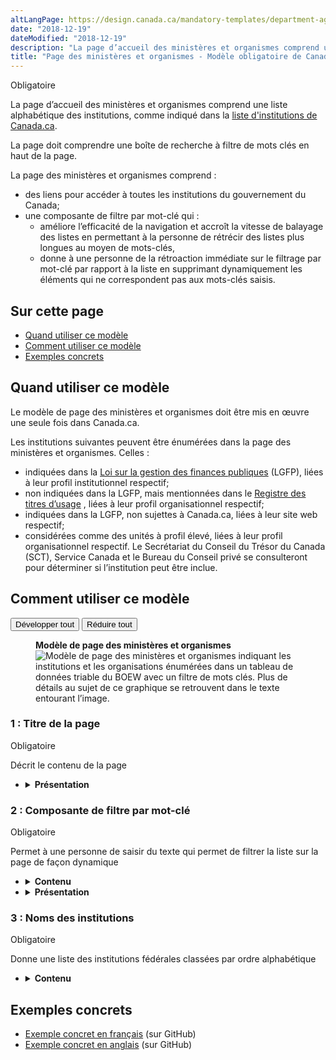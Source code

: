 ```yaml
---
altLangPage: https://design.canada.ca/mandatory-templates/department-agencies-page.html
date: "2018-12-19"
dateModified: "2018-12-19"
description: "La page d’accueil des ministères et organismes comprend une liste alphabétique des institutions"
title: "Page des ministères et organismes - Modèle obligatoire de Canada.ca"
---
```

<p><span class="label label-danger">Obligatoire</span></p>
<p>La page d’accueil des ministères et organismes comprend une liste alphabétique des institutions, comme indiqué dans la <a href="https://www.canada.ca/fr/gouvernement/a-propos/systeme-conception/liste-institutions.html"> liste d'institutions de Canada.ca</a>.</p>
<p>La page doit comprendre une boîte de recherche à filtre de mots clés en haut de la page.</p>
<p>La page des ministères et organismes comprend&nbsp;:</p>
<ul>
  <li>des liens pour accéder à toutes les institutions du gouvernement du Canada;</li>
  <li>une composante de filtre par mot-clé qui&nbsp;:
    <ul>
      <li>améliore l’efficacité de la navigation et accroît la vitesse de balayage des listes en permettant à la personne de rétrécir des listes plus longues au moyen de mots-clés,</li>
      <li>donne à une personne de la rétroaction immédiate sur le filtrage par mot-clé par rapport à la liste en supprimant dynamiquement les éléments qui ne correspondent pas aux mots-clés saisis.</li>
    </ul>
  </li>
</ul>
<section>
  <h2>Sur cette page</h2>
  <ul>
    <li><a href="#utilisation">Quand utiliser ce modèle</a></li>
    <li><a href="#specifications">Comment utiliser ce modèle</a></li>
    <li><a href="#exemples">Exemples concrets</a></li>
  </ul>
</section>
<section>
  <h2 id="utilisation">Quand utiliser ce modèle</h2>
  <p>Le modèle de page des ministères et organismes doit être mis en œuvre une seule fois dans Canada.ca.</p>
  <p>Les institutions suivantes peuvent être énumérées dans la page des ministères et organismes. Celles&nbsp;:</p>
  <ul>
    <li>indiquées dans la <a href="http://laws-lois.justice.gc.ca/fra/lois/F-11/"> Loi sur la gestion des finances publiques</a> (LGFP), liées à leur profil institutionnel respectif;</li>
    <li>non indiquées dans la LGFP, mais mentionnées dans le <a href="http://www.tbs-sct.gc.ca/hgw-cgf/oversight-surveillance/communications/fip-pcim/reg-fra.asp"> Registre des titres d’usage</a> , liées à leur profil organisationnel respectif;</li>
    <li>indiquées dans la LGFP, non sujettes à Canada.ca, liées à leur site web respectif;</li>
    <li>considérées comme des unités à profil élevé, liées à leur profil organisationnel respectif. Le Secrétariat du Conseil du Trésor du Canada (SCT), Service Canada et le Bureau du Conseil privé se consulteront pour déterminer si l’institution peut être inclue.</li>
  </ul>
</section>
<section>
  <h2 id="specifications">Comment utiliser ce modèle</h2>
  <div class="btn-group mrgn-bttm-sm">
    <button class="btn btn-default wb-toggle" data-toggle='{"selector": "details", "parent": "#template-elements", "type": "on"}' type="button">
    Développer tout</button>
    <button class="btn btn-default wb-toggle" data-toggle='{"selector": "details", "parent": "#template-elements", "type": "off"}' type="button">Réduire tout</button>
  </div>
  <div class="row">
    <div class="col-lg-6 pull-right">
      <figure class="mrgn-bttm-lg">
        <figcaption class="text-center"><b>Modèle de page des ministères et organismes</b></figcaption>
        <img alt="Modèle de page des ministères et organismes indiquant les institutions et les organisations énumérées dans un tableau de données triable du BOEW avec un filtre de mots clés. Plus de détails au sujet de ce graphique se retrouvent dans le texte entourant l’image." class="full-width" src="../images/departments-and-agencies-fr.jpg"/> </figure>
    </div>
    <div class="col-lg-6 pull-left">
      <section id="template-elements">
        <section>
          <h3>1&nbsp;: Titre de la page</h3>
          <p><span class="label label-danger">Obligatoire</span></p>
          <p>Décrit le contenu de la page </p>
          <ul class="list-unstyled">
            <li id="element2">
              <details class="mrgn-bttm-sm">
                <summary class="wb-toggle" data-toggle='{"print":"on"}'><strong>Présentation</strong></summary>
                <ul>
                  <li>Le titre de la page doit être une balise H1 unique.</li>
                  <li>Il doit être le premier élément de la page.</li>
                </ul>
              </details>
            </li>
          </ul>
        </section>
        <section>
          <h3>2&nbsp;: Composante de filtre par mot-clé</h3>
          <p> <span class="label label-danger">Obligatoire</span></p>
          <p>Permet à une personne de saisir du texte qui permet de filtrer la liste sur la page de façon dynamique</p>
          <ul class="list-unstyled">
            <li id="element3">
              <details class="mrgn-bttm-sm">
                <summary class="wb-toggle" data-toggle='{"print":"on"}'><strong>Contenu</strong></summary>
                <ul>
                  <li>Elle doit être mise en œuvre en se servant des composantes pertinentes de la <abbr title="Boîte à outils de l’expérience Web">BOEW</abbr>.</li>
                </ul>
              </details>
            </li>
            <li id="element4">
              <details class="mrgn-bttm-sm">
                <summary class="wb-toggle" data-toggle='{"print":"on"}'><strong>Présentation</strong></summary>
                <ul>
                  <li>Cette composante figure au-dessus de l’information filtrée.</li>
                </ul>
              </details>
            </li>
          </ul>
        </section>
        <section>
          <h3>3&nbsp;: Noms des institutions </h3>
          <p> <span class="label label-danger">Obligatoire</span></p>
          <p>Donne une liste des institutions fédérales classées par ordre alphabétique</p>
          <ul class="list-unstyled">
            <li id="element5">
              <details class="mrgn-bttm-sm">
                <summary class="wb-toggle" data-toggle='{"print":"on"}'><strong>Contenu</strong></summary>
                <ul>
                  <li>Le nom d’affichage de l’institution est utilisé, comme indiqué dans la <a href="https://www.canada.ca/fr/gouvernement/a-propos/systeme-conception/liste-institutions.html">liste d'institutions de Canada.ca</a>.</li>
                  <li>Des acronymes sont fournis de façon adjacente au nom d’affichage.</li>
                </ul>
              </details>
            </li>
          </ul>
        </section>
      </section>
    </div>
  </div>
</section>
<section>
  <h2 id="exemples">Exemples concrets</h2>
  <ul>
    <li> <a href="https://github.com/wet-boew/GCWeb/blob/master/templates/dept-fr.html">Exemple concret en français</a> (sur GitHub)</li>
    <li> <a href="https://github.com/wet-boew/GCWeb/blob/master/templates/dept-en.html">Exemple concret en anglais</a> (sur GitHub)</li>
  </ul>
</section>

